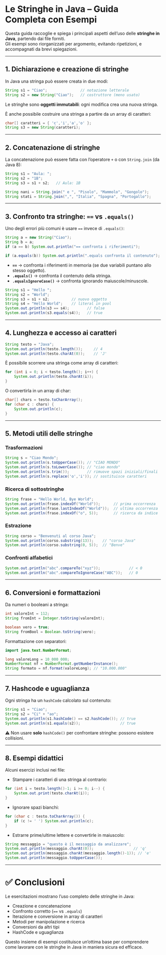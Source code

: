# Le Stringhe in Java – Guida Completa con Esempi

Questa guida raccoglie e spiega i principali aspetti dell’uso delle **stringhe in Java**, partendo dai file forniti.  
Gli esempi sono riorganizzati per argomento, evitando ripetizioni, e accompagnati da brevi spiegazioni.

---

## 1. Dichiarazione e creazione di stringhe

In Java una stringa può essere creata in due modi:

```java
String s1 = "Ciao";               // notazione letterale
String s2 = new String("Ciao");   // costruttore (meno usato)
```

Le stringhe sono **oggetti immutabili**: ogni modifica crea una nuova stringa.

È anche possibile costruire una stringa a partire da un array di caratteri:

```java
char[] caratteri = { 'c','i','a','o' };
String s3 = new String(caratteri);
```

---

## 2. Concatenazione di stringhe

La concatenazione può essere fatta con l’operatore `+` o con `String.join` (da Java 8):

```java
String s1 = "Aula: ";
String s2 = "1B";
String s3 = s1 + s2;   // Aula: 1B

String nani = String.join(" e ", "Pisolo", "Mammolo", "Gongolo");
String stati = String.join(",", "Italia", "Spagna", "Portogallo");
```

---

## 3. Confronto tra stringhe: `==` vs `.equals()`

Uno degli errori più comuni è usare `==` invece di `.equals()`:

```java
String a = new String("Ciao");
String b = a;
if (a == b) System.out.println("== confronta i riferimenti");

if (a.equals(b)) System.out.println(".equals confronta il contenuto");
```

- **`==`** → confronta i riferimenti in memoria (se due variabili puntano allo stesso oggetto).  
- **`.equals()`** → confronta il contenuto della stringa.  
- **`.equalsIgnoreCase()`** → confronta ignorando maiuscole/minuscole.

```java
String s1 = "Hello ";
String s2 = "World";
String s3 = s1 + s2;          // nuovo oggetto
String s4 = "Hello World";    // literal in pool
System.out.println(s3 == s4);        // false
System.out.println(s3.equals(s4));   // true
```

---

## 4. Lunghezza e accesso ai caratteri

```java
String testo = "Java";
System.out.println(testo.length());     // 4
System.out.println(testo.charAt(0));    // 'J'
```

È possibile scorrere una stringa come array di caratteri:

```java
for (int i = 0; i < testo.length(); i++) {
    System.out.println(testo.charAt(i));
}
```

O convertirla in un array di char:

```java
char[] chars = testo.toCharArray();
for (char c : chars) {
    System.out.println(c);
}
```

---

## 5. Metodi utili delle stringhe

### Trasformazioni
```java
String s = "Ciao Mondo";
System.out.println(s.toUpperCase()); // "CIAO MONDO"
System.out.println(s.toLowerCase()); // "ciao mondo"
System.out.println(s.trim());        // rimuove spazi iniziali/finali
System.out.println(s.replace('o','i')); // sostituisce caratteri
```

### Ricerca di sottostringhe
```java
String frase = "Hello World, Bye World";
System.out.println(frase.indexOf("World"));      // prima occorrenza
System.out.println(frase.lastIndexOf("World"));  // ultima occorrenza
System.out.println(frase.indexOf("o", 5));       // ricerca da indice
```

### Estrazione
```java
String corso = "Benvenuti al corso Java";
System.out.println(corso.substring(13));    // "corso Java"
System.out.println(corso.substring(0, 5));  // "Benve"
```

### Confronti alfabetici
```java
System.out.println("abc".compareTo("xyz"));             // < 0
System.out.println("abc".compareToIgnoreCase("ABC"));   // 0
```

---

## 6. Conversioni e formattazioni

Da numeri o booleani a stringa:

```java
int valoreInt = 112;
String fromInt = Integer.toString(valoreInt);

boolean vero = true;
String fromBool = Boolean.toString(vero);
```

Formattazione con separatori:

```java
import java.text.NumberFormat;

long valoreLong = 10_000_000;
NumberFormat nf = NumberFormat.getNumberInstance();
String formato = nf.format(valoreLong); // "10.000.000"
```

---

## 7. Hashcode e uguaglianza

Ogni stringa ha un `hashCode` calcolato sul contenuto:

```java
String s1 = "Ciao";
String s2 = "Ci" + "ao";
System.out.println(s1.hashCode() == s2.hashCode()); // true
System.out.println(s1.equals(s2));                  // true
```

⚠️ Non usare **solo** `hashCode()` per confrontare stringhe: possono esistere collisioni.

---

## 8. Esempi didattici

Alcuni esercizi inclusi nei file:

- Stampare i caratteri di una stringa al contrario:
```java
for (int i = testo.length()-1; i >= 0; i--) {
    System.out.print(testo.charAt(i));
}
```

- Ignorare spazi bianchi:
```java
for (char c : testo.toCharArray()) {
    if (c != ' ') System.out.println(c);
}
```

- Estrarre prime/ultime lettere e convertirle in maiuscolo:
```java
String messaggio = "questo è il messaggio da analizzare";
System.out.println(messaggio.charAt(0));                  // 'q'
System.out.println(messaggio.charAt(messaggio.length()-1)); // 'e'
System.out.println(messaggio.toUpperCase());
```

---

# ✅ Conclusioni

Le esercitazioni mostrano l’uso completo delle stringhe in Java:
- Creazione e concatenazione
- Confronto corretto (`==` vs `.equals`)
- Iterazione e conversione in array di caratteri
- Metodi per manipolazione e ricerca
- Conversioni da altri tipi
- HashCode e uguaglianza

Questo insieme di esempi costituisce un’ottima base per comprendere come lavorare con le stringhe in Java in maniera sicura ed efficace.
